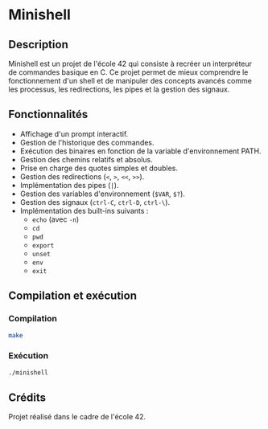 # Minishell

## Description
Minishell est un projet de l'école 42 qui consiste à recréer un interpréteur de commandes basique en C. Ce projet permet de mieux comprendre le fonctionnement d'un shell et de manipuler des concepts avancés comme les processus, les redirections, les pipes et la gestion des signaux.

## Fonctionnalités
- Affichage d'un prompt interactif.
- Gestion de l'historique des commandes.
- Exécution des binaires en fonction de la variable d'environnement PATH.
- Gestion des chemins relatifs et absolus.
- Prise en charge des quotes simples et doubles.
- Gestion des redirections (`<`, `>`, `<<`, `>>`).
- Implémentation des pipes (`|`).
- Gestion des variables d'environnement (`$VAR`, `$?`).
- Gestion des signaux (`ctrl-C`, `ctrl-D`, `ctrl-\`).
- Implémentation des built-ins suivants :
  - `echo` (avec `-n`)
  - `cd`
  - `pwd`
  - `export`
  - `unset`
  - `env`
  - `exit`

## Compilation et exécution
### Compilation
```sh
make
```
### Exécution
```sh
./minishell
```

## Crédits
Projet réalisé dans le cadre de l'école 42.


